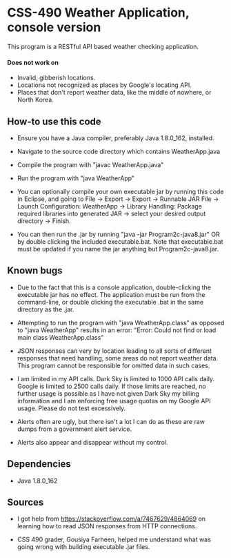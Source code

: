CSS-490 Weather Application, console version
======
This program is a RESTful API based weather checking application.
 
#### Does not work on
* Invalid, gibberish locations.
* Locations not recognized as places by Google's locating API.
* Places that don't report weather data, like the middle of nowhere, or North Korea.
 
## How-to use this code
* Ensure you have a Java compiler, preferably Java 1.8.0_162, installed.
* Navigate to the source code directory which contains WeatherApp.java
* Compile the program with "javac WeatherApp.java"
* Run the program with "java WeatherApp"

* You can optionally compile your own executable jar by running this code in Eclipse, and going to File -> Export ->
Export -> Runnable JAR File -> Launch Configuration: WeatherApp -> Library Handling: Package required libraries into generated JAR -> 
select your desired output directory -> Finish.

* You can then run the .jar by running "java -jar Program2c-java8.jar" OR by double clicking the included executable.bat. Note that executable.bat
must be updated if you name the jar anything but Program2c-java8.jar.

## Known bugs
* Due to the fact that this is a console application, double-clicking the executable jar has no effect. The application must be run
from the command-line, or double clicking the executable .bat in the same directory as the .jar.

* Attempting to run the program with "java WeatherApp.class" as opposed to "java WeatherApp" results in an error:
 "Error: Could not find or load main class WeatherApp.class"

* JSON responses can very by location leading to all sorts of different responses that need handling, 
some areas do not report weather data. This program cannot be responsible for omitted data in such cases.

* I am limited in my API calls. Dark Sky is limited to 1000 API calls daily. Google is limited to 2500 calls
daily. If those limits are reached, no further usage is possible as I have not given Dark Sky my billing 
information and I am enforcing free usage quotas on my Google API usage. Please do not test excessively.

* Alerts often are ugly, but there isn't a lot I can do as these are raw dumps from a government alert service.

* Alerts also appear and disappear without my control.
 
## Dependencies
* Java 1.8.0_162

## Sources
* I got help from https://stackoverflow.com/a/7467629/4864069 on learning how to read JSON responses
from HTTP connections.

* CSS 490 grader, Gousiya Farheen, helped me understand what was going wrong with building executable .jar files.
